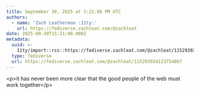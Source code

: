 ```yaml
---
title: September 30, 2025 at 3:21:08 PM UTC
authors:
  - name: 'Zach Leatherman :11ty:'
    url: https://fediverse.zachleat.com/@zachleat
date: 2025-09-30T15:21:08.000Z
metadata:
  uuid: >-
    11ty/import::rss::https://fediverse.zachleat.com/@zachleat/115293924123754067
  type: fediverse
  url: https://fediverse.zachleat.com/@zachleat/115293924123754067
---
```

\<p>it has never been more clear that the good people of the web must work together\</p>